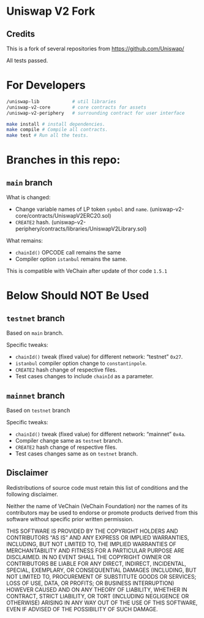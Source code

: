 # Uniswap V2 Fork

## Credits
This is a fork of several repositories from https://github.com/Uniswap/

All tests passed.

# For Developers
```bash
/uniswap-lib            # util libraries
/uniswap-v2-core        # core contracts for assets
/uniswap-v2-periphery   # surrounding contract for user interface
```

```bash
make install # install dependencies.
make compile # Compile all contracts.
make test # Run all the tests.
```

# Branches in this repo:

## `main` branch

What is changed:
- Change variable names of LP token `symbol` and `name`. (uniswap-v2-core/contracts/UniswapV2ERC20.sol)
- `CREATE2` hash. (uniswap-v2-periphery/contracts/libraries/UniswapV2Library.sol)

What remains:
- `chainId()` OPCODE call remains the same
- Compiler option `istanbul` remains the same.

This is compatible with VeChain after update of thor code `1.5.1`

# Below Should NOT Be Used

## `testnet` branch
Based on `main` branch.

Specific tweaks: 
- `chainId()` tweak (fixed value) for different network: “testnet” `0x27`.
- `istanbul` compiler option change to `constantinpole`.
- `CREATE2` hash change of respective files.
- Test cases changes to include `chainId` as a parameter.

## `mainnet` branch
Based on `testnet` branch

Specific tweaks:
- `chainId()` tweak (fixed value) for different network: “mainnet” `0x4a`.
- Compiler change same as `testnet` branch.
- `CREATE2` hash change of respective files.
- Test cases changes same as on `testnet` branch.

## Disclaimer
Redistributions of source code must retain this list of conditions and the following disclaimer.

Neither the name of VeChain (VeChain Foundation) nor the names of its contributors may be used to endorse or promote products derived from this software without specific prior written permission.

THIS SOFTWARE IS PROVIDED BY THE COPYRIGHT HOLDERS AND CONTRIBUTORS “AS IS” AND ANY EXPRESS OR IMPLIED WARRANTIES, INCLUDING, BUT NOT LIMITED TO, THE IMPLIED WARRANTIES OF MERCHANTABILITY AND FITNESS FOR A PARTICULAR PURPOSE ARE DISCLAIMED. IN NO EVENT SHALL THE COPYRIGHT OWNER OR CONTRIBUTORS BE LIABLE FOR ANY DIRECT, INDIRECT, INCIDENTAL, SPECIAL, EXEMPLARY, OR CONSEQUENTIAL DAMAGES (INCLUDING, BUT NOT LIMITED TO, PROCUREMENT OF SUBSTITUTE GOODS OR SERVICES; LOSS OF USE, DATA, OR PROFITS; OR BUSINESS INTERRUPTION) HOWEVER CAUSED AND ON ANY THEORY OF LIABILITY, WHETHER IN CONTRACT, STRICT LIABILITY, OR TORT (INCLUDING NEGLIGENCE OR OTHERWISE) ARISING IN ANY WAY OUT OF THE USE OF THIS SOFTWARE, EVEN IF ADVISED OF THE POSSIBILITY OF SUCH DAMAGE.
